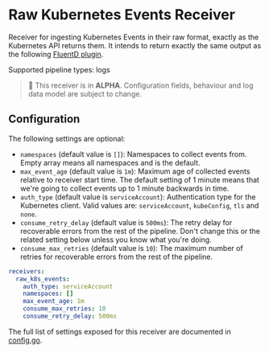 # Raw Kubernetes Events Receiver

Receiver for ingesting Kubernetes Events in their raw format, exactly as the Kubernetes API returns them. It intends
to return exactly the same output as the following [FluentD plugin].

Supported pipeline types: logs

> :construction: This receiver is in **ALPHA**. Configuration fields, behaviour and log data model are subject to change.

## Configuration

The following settings are optional:

- `namespaces` (default value is `[]`): Namespaces to collect events from. Empty array means all namespaces and is the
  default.
- `max_event_age` (default value is `1m`): Maximum age of collected events relative to receiver start time. The default
  setting of 1 minute means that we're going to collect events up to 1 minute backwards in time.
- `auth_type` (default value is `serviceAccount`): Authentication type for the Kubernetes client. Valid values are:
  `serviceAccount`, `kubeConfig`, `tls` and `none`.
- `consume_retry_delay` (default value is `500ms`): The retry delay for recoverable errors from the rest of the pipeline.
  Don't change this or the related setting below unless you know what you're doing.
- `consume_max_retries` (default value is `10`): The maximum number of retries for recoverable errors from the rest of
  the pipeline.

```yaml
receivers:
  raw_k8s_events:
    auth_type: serviceAccount
    namespaces: []
    max_event_age: 1m
    consume_max_retries: 10
    consume_retry_delay: 500ms
```

The full list of settings exposed for this receiver are documented in
[config.go](./config.go).

[FluentD plugin]: https://github.com/SumoLogic/sumologic-kubernetes-fluentd/tree/main/fluent-plugin-events
